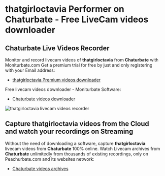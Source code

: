 # thatgirloctavia Performer on Chaturbate - Free LiveCam videos downloader

## Chaturbate Live Videos Recorder

Monitor and record livecam videos of **thatgirloctavia** from **Chaturbate** with Moniturbate.com
Get a premium trial for free by just and only registering with your Email address:
* [thatgirloctavia Premium videos downloader](https://moniturbate.com/request-demo-licence-key.html)

Free livecam videos downloader - Moniturbate Software:
* [Chaturbate videos downloader](https://moniturbate.com/moniturbate-download-software.html)

![thatgirloctavia livecam videos recorder](https://peachurnet.com/templates/moniturbate-software.png)


## Capture thatgirloctavia videos from the Cloud and watch your recordings on Streaming

Without the need of downloading a software, capture **thatgirloctavia** livecam videos from **Chaturbate** 100% online.
Watch Livecam archives from **Chaturbate** unlimitedly from thousands of existing recordings, only on Peachurbate.com and its websites network:
* [Chaturbate videos archives](https://peachurnet.com/)